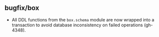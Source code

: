 ## bugfix/box

* All DDL functions from the `box.schema` module are now wrapped into a
  transaction to avoid database inconsistency on failed operations (gh-4348).

